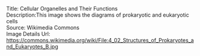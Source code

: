 Title: Cellular Organelles and Their Functions\
Description:This image shows the diagrams of prokaryotic and eukaryotic cells\
Source: Wikimedia Commons\
Image Details Url: https://commons.wikimedia.org/wiki/File:4_02_Structures_of_Prokaryotes_and_Eukaryotes_B.jpg